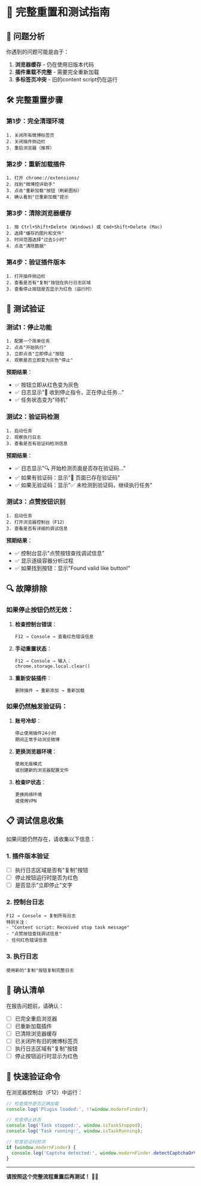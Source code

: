 # 🔄 完整重置和测试指南

## 🚨 问题分析

你遇到的问题可能是由于：
1. **浏览器缓存** - 仍在使用旧版本代码
2. **插件重载不完整** - 需要完全重新加载
3. **多标签页冲突** - 旧的content script仍在运行

## 🛠️ 完整重置步骤

### 第1步：完全清理环境
```
1. 关闭所有微博标签页
2. 关闭插件侧边栏
3. 重启浏览器（推荐）
```

### 第2步：重新加载插件
```
1. 打开 chrome://extensions/
2. 找到"微博控评助手"
3. 点击"重新加载"按钮（刷新图标）
4. 确认看到"已重新加载"提示
```

### 第3步：清除浏览器缓存
```
1. 按 Ctrl+Shift+Delete (Windows) 或 Cmd+Shift+Delete (Mac)
2. 选择"缓存的图片和文件"
3. 时间范围选择"过去1小时"
4. 点击"清除数据"
```

### 第4步：验证插件版本
```
1. 打开插件侧边栏
2. 查看是否有"复制"按钮在执行日志区域
3. 查看停止按钮是否显示为红色（运行时）
```

## 🧪 测试验证

### 测试1：停止功能
```
1. 配置一个简单任务
2. 点击"开始执行"
3. 立即点击"立即停止"按钮
4. 观察是否立即变为灰色"停止"
```

**预期结果**：
- ✅ 按钮立即从红色变为灰色
- ✅ 日志显示"🛑 收到停止指令，正在停止任务..."
- ✅ 任务状态变为"待机"

### 测试2：验证码检测
```
1. 启动任务
2. 观察执行日志
3. 查看是否有验证码检测信息
```

**预期结果**：
- ✅ 日志显示"🔍 开始检测页面是否存在验证码..."
- ✅ 如果有验证码：显示"🚨 页面已存在验证码"
- ✅ 如果无验证码：显示"✅ 未检测到验证码，继续执行任务"

### 测试3：点赞按钮识别
```
1. 启动任务
2. 打开浏览器控制台（F12）
3. 查看是否有详细的调试信息
```

**预期结果**：
- ✅ 控制台显示"点赞按钮查找调试信息"
- ✅ 显示逐级容器分析过程
- ✅ 如果找到按钮：显示"Found valid like button!"

## 🔍 故障排除

### 如果停止按钮仍然无效：

1. **检查控制台错误**：
   ```
   F12 → Console → 查看红色错误信息
   ```

2. **手动重置状态**：
   ```
   F12 → Console → 输入：
   chrome.storage.local.clear()
   ```

3. **重新安装插件**：
   ```
   删除插件 → 重新添加 → 重新加载
   ```

### 如果仍然触发验证码：

1. **账号冷却**：
   ```
   停止使用插件24小时
   期间正常手动浏览微博
   ```

2. **更换浏览器环境**：
   ```
   使用无痕模式
   或创建新的浏览器配置文件
   ```

3. **检查IP状态**：
   ```
   更换网络环境
   或使用VPN
   ```

## 📋 调试信息收集

如果问题仍然存在，请收集以下信息：

### 1. 插件版本验证
- [ ] 执行日志区域是否有"复制"按钮
- [ ] 停止按钮运行时是否为红色
- [ ] 是否显示"立即停止"文字

### 2. 控制台日志
```
F12 → Console → 复制所有日志
特别关注：
- "Content script: Received stop task message"
- "点赞按钮查找调试信息"
- 任何红色错误信息
```

### 3. 执行日志
```
使用新的"复制"按钮复制完整日志
```

## 🎯 确认清单

在报告问题前，请确认：

- [ ] 已完全重启浏览器
- [ ] 已重新加载插件
- [ ] 已清除浏览器缓存
- [ ] 已关闭所有旧的微博标签页
- [ ] 执行日志区域有"复制"按钮
- [ ] 停止按钮运行时显示为红色

## 🚀 快速验证命令

在浏览器控制台（F12）中运行：
```javascript
// 检查插件是否正确加载
console.log('Plugin loaded:', !!window.modernFinder);

// 检查停止状态
console.log('Task stopped:', window.isTaskStopped);
console.log('Task running:', window.isTaskRunning);

// 检查验证码检测
if (window.modernFinder) {
  console.log('Captcha detected:', window.modernFinder.detectCaptchaOrVerification());
}
```

---

**请按照这个完整流程重置后再测试！** 🔄✨
